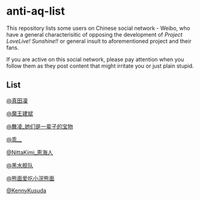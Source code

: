 # anti-aq-list

This repository lists some users on Chinese social network - Weibo, who have a general characterisitic of opposing the development of *Project LoveLive! Sunshine!!* or general insult to aforementioned project and their fans.

If you are active on this social network, please pay attention when you follow them as they post content that might irritate you or just plain stupid.

## List

[@真田凜](http://weibo.com/u/3149017162)

[@魔王建斌](http://weibo.com/ILoveHonoka)

[@舞凌_她们是一辈子的宝物]([http://weibo.com/u/2865095222)

[@乖__](http://weibo.com/u/5998093376)

[@NittaKimi_恵海人](http://weibo.com/kt19900619)

[@黑水舰队](http://weibo.com/yuan930101)

[@熊面爱吃小浣熊面](http://www.weibo.com/u/5511897939)

[@KennyKusuda](weibo.com/1913079000)
